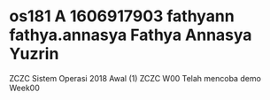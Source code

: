 # os181 A 1606917903 fathyann fathya.annasya Fathya Annasya Yuzrin
ZCZC Sistem Operasi 2018 Awal (1)
ZCZC W00 Telah mencoba demo Week00
